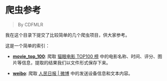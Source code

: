 # 爬虫参考

> By CDFMLR

我在这个目录下提交了比较简单的几个爬虫项目，供大家参考。

这是一个简单的索引：

* **[movie_top_100](https://github.com/cdfmlr/readquickly_WeChartSmallApp/tree/master/爬虫参考/movie_top_100)**: 爬取 [猫眼电影 TOP100 榜](http://maoyan.com/board/4) 中的电影名称、时间、评分、图片等信息，提取的结果我们以文件形式保存下来。

* **[weibo](https://github.com/cdfmlr/readquickly_WeChartSmallApp/tree/master/爬虫参考/weibo)**: 爬取 [人民日报 | 微博](https://m.weibo.cn/u/2803301701) 中的发送设备信息和文本内容。
